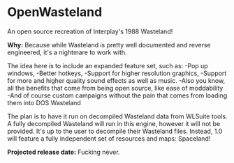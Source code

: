 # OpenWasteland
An open source recreation of Interplay's 1988 Wasteland!

**Why:**
Because while Wasteland is pretty well documented and reverse engineered, it's a nightmare to work with.

The idea here is to include an expanded feature set, such as:
  -Pop up windows, 
  -Better hotkeys, 
  -Support for higher resolution graphics, 
  -Support for more and higher quality sound effects as well as music. 
  -Also you know, all the benefits that come from being open source, like ease of moddability
  -And of course custom campaigns without the pain that comes from loading them into DOS Wasteland

The plan is to have it run on decompiled Wasteland data from WLSuite tools. A fully decompiled Wasteland will run in this engine, however it will not be provided. It's up to the user to decompile their Wasteland files.
Instead, 1.0 will feature a fully independent set of resources and maps: Spaceland!

**Projected release date:**
Fucking never.
